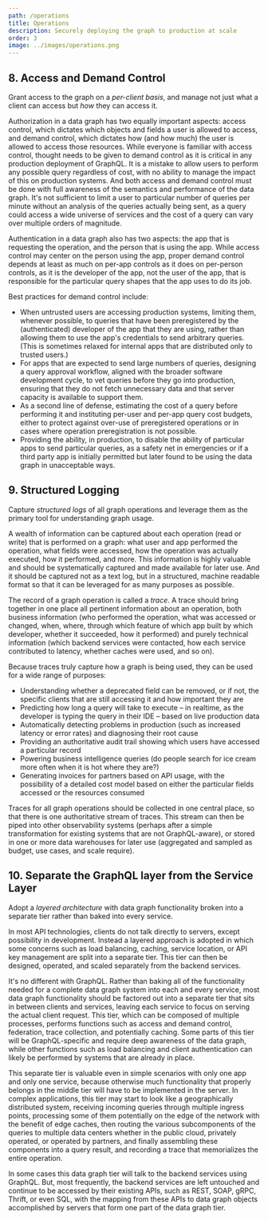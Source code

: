 ```yaml
---
path: /operations
title: Operations
description: Securely deploying the graph to production at scale
order: 3
image: ../images/operations.png
---
```


## 8. Access and Demand Control

Grant access to the graph on a *per-client basis*, and manage not just what a client can access but *how* they can access it.

Authorization in a data graph has two equally important aspects: access control, which dictates which objects and fields a user is allowed to access, and demand control, which dictates how (and how much) the user is allowed to access those resources. While everyone is familiar with access control, thought needs to be given to demand control as it is critical in any production deployment of GraphQL. It is a mistake to allow users to perform any possible query regardless of cost, with no ability to manage the impact of this on production systems. And both access and demand control must be done with full awareness of the semantics and performance of the data graph. It's not sufficient to limit a user to particular number of queries per minute without an analysis of the queries actually being sent, as a query could access a wide universe of services and the cost of a query can vary over multiple orders of magnitude.

Authentication in a data graph also has two aspects: the app that is requesting the operation, and the person that is using the app. While access control may center on the person using the app, proper demand control depends at least as much on per-app controls as it does on per-person controls, as it is the developer of the app, not the user of the app, that is responsible for the particular query shapes that the app uses to do its job.

Best practices for demand control include:

* When untrusted users are accessing production systems, limiting them, whenever possible, to queries that have been preregistered by the (authenticated) developer of the app that they are using, rather than allowing them to use the app's credentials to send arbitrary queries. (This is sometimes relaxed for internal apps that are distributed only to trusted users.)
* For apps that are expected to send large numbers of queries, designing a query approval workflow, aligned with the broader software development cycle, to vet queries before they go into production, ensuring that they do not fetch unnecessary data and that server capacity is available to support them.
* As a second line of defense, estimating the cost of a query before performing it and instituting per-user and per-app query cost budgets, either to protect against over-use of preregistered operations or in cases where operation preregistration is not possible.
* Providing the ability, in production, to disable the ability of particular apps to send particular queries, as a safety net in emergencies or if a third party app is initially permitted but later found to be using the data graph in unacceptable ways.

## 9. Structured Logging

Capture *structured logs* of all graph operations and leverage them as the primary tool for understanding graph usage.

A wealth of information can be captured about each operation (read or write) that is performed on a graph: what user and app performed the operation, what fields were accessed, how the operation was actually executed, how it performed, and more. This information is highly valuable and should be systematically captured and made available for later use. And it should be captured not as a text log, but in a structured, machine readable format so that it can be leveraged for as many purposes as possible.

The record of a graph operation is called a *trace*. A trace should bring together in one place all pertinent information about an operation, both business information (who performed the operation, what was accessed or changed, when, where, through which feature of which app built by which developer, whether it succeeded, how it performed) and purely technical information (which backend services were contacted, how each service contributed to latency, whether caches were used, and so on). 

Because traces truly capture how a graph is being used, they can be used for a wide range of purposes:

* Understanding whether a deprecated field can be removed, or if not, the specific clients that are still accessing it and how important they are
* Predicting how long a query will take to execute – in realtime, as the developer is typing the query in their IDE – based on live production data
* Automatically detecting problems in production (such as increased latency or error rates) and diagnosing their root cause
* Providing an authoritative audit trail showing which users have accessed a particular record
* Powering business intelligence queries (do people search for ice cream more often when it is hot where they are?)
* Generating invoices for partners based on API usage, with the possibility of a detailed cost model based on either the particular fields accessed or the resources consumed

Traces for all graph operations should be collected in one central place, so that there is one authoritative stream of traces. This stream can then be piped into other observability systems (perhaps after a simple transformation for existing systems that are not GraphQL-aware), or stored in one or more data warehouses for later use (aggregated and sampled as budget, use cases, and scale require). 

## 10. Separate the GraphQL layer from the Service Layer

Adopt a *layered architecture* with data graph functionality broken into a separate tier rather than baked into every service.

In most API technologies, clients do not talk directly to servers, except possibility in development. Instead a layered approach is adopted in which some concerns such as load balancing, caching, service location, or API key management are split into a separate tier. This tier can then be designed, operated, and scaled separately from the backend services.

It's no different with GraphQL. Rather than baking all of the functionality needed for a complete data graph system into each and every service, most data graph functionality should be factored out into a separate tier that sits in between clients and services, leaving each service to focus on serving the actual client request. This tier, which can be composed of multiple processes, performs functions such as access and demand control, federation, trace collection, and potentially caching. Some parts of this tier will be GraphQL-specific and require deep awareness of the data graph, while other functions such as load balancing and client authentication can likely be performed by systems that are already in place.

This separate tier is valuable even in simple scenarios with only one app and only one service, because otherwise much functionality that properly belongs in the middle tier will have to be implemented in the server. In complex applications, this tier may start to look like a geographically distributed system, receiving incoming queries through multiple ingress points, processing some of them potentially on the edge of the network with the benefit of edge caches, then routing the various subcomponents of the queries to multiple data centers whether in the public cloud, privately operated, or operated by partners, and finally assembling these components into a query result, and recording a trace that memorializes the entire operation.

In some cases this data graph tier will talk to the backend services using GraphQL. But, most frequently, the backend services are left untouched and continue to be accessed by their existing APIs, such as REST, SOAP, gRPC, Thrift, or even SQL, with the mapping from these APIs to data graph objects accomplished by servers that form one part of the data graph tier.

<!-- end -->
